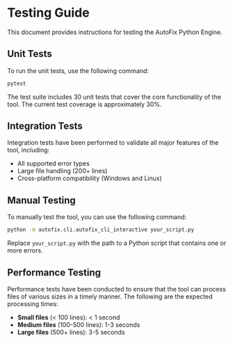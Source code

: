 # Testing Guide

This document provides instructions for testing the AutoFix Python Engine.

## Unit Tests

To run the unit tests, use the following command:

```bash
pytest
```

The test suite includes 30 unit tests that cover the core functionality of the tool. The current test coverage is approximately 30%.

## Integration Tests

Integration tests have been performed to validate all major features of the tool, including:

-   All supported error types
-   Large file handling (200+ lines)
-   Cross-platform compatibility (Windows and Linux)

## Manual Testing

To manually test the tool, you can use the following command:

```bash
python -m autofix.cli.autofix_cli_interactive your_script.py
```

Replace `your_script.py` with the path to a Python script that contains one or more errors.

## Performance Testing

Performance tests have been conducted to ensure that the tool can process files of various sizes in a timely manner. The following are the expected processing times:

-   **Small files** (< 100 lines): < 1 second
-   **Medium files** (100-500 lines): 1-3 seconds
-   **Large files** (500+ lines): 3-5 seconds